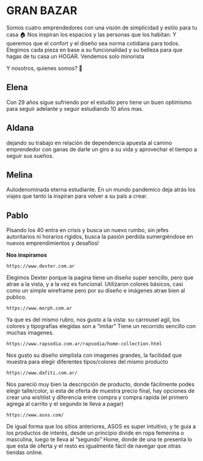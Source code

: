 # **GRAN BAZAR** 

Somos cuatro emprendedores con una visión de simplicidad y estilo para tu casa :house:
Nos inspiran los espacios y las personas que los habitan.  Y queremos que el confort y el diseño sea norma cotidiana para todos.
Elegimos cada pieza en base a su funcionalidad y su belleza para que hagas de tu casa un HOGAR.
Vendemos solo minorista


Y nosotros, quienes somos? :busts_in_silhouette:

## Elena ##
Con 29 años sigue sufriendo por el estudio pero tiene un buen optimismo para seguir adelante y seguir estudiando 10 años mas.

## Aldana ##
dejando su trabajo en relación de dependencia apuesta al camino emprendedor con ganas de darle un giro a su vida y aprovechar el tiempo a seguir sus sueños.

## Melina ## 
Autodenominada eterna estudiante.  En un mundo pandemico deja atrás los viajes que tanto la inspiran para volver a su país a crear.

## Pablo ## 
Pisando los 40 entra en crisis y busca un nuevo rumbo, sin jefes autoritarios ni horarios rígidos, busca la pasión perdida sumergiéndose en nuevos emprendimientos y desafíos!

**Nos inspiramos** 

``````
https://www.dexter.com.ar
``````

Elegimos Dexter porque la pagina tiene un diseño super sencillo, pero que atrae a la vista, y a la vez es funcional.
Utilizaron colores básicos, casi como un simple wireframe pero por su diseño e imágenes atrae bien al publico.
``````
https://www.morph.com.ar
``````
Ya que es del mismo rubro, nos gusto a la vista: su carrousel agil, los colores y tipografías elegidas son a “imitar”
Tiene un recorrido sencillo con muchas imagenes.
``````
https://www.rapsodia.com.ar/rapsodia/home-collection.html
``````
Nos gusto su diseño simplista con imagenes grandes, la facilidad que muestra para elegir diferentes tipos/colores del mismo producto
``````
https://www.dafiti.com.ar/
``````
Nos pareció muy bien la descripción de producto, donde fácilmente podes elegir talle/color, si esta de oferta de muestra precio final, hay opciones de crear una wishlist y diferencia entre compra y compra rapida (el primero agrega al carrito y el segundo te lleva a pagar)
``````
https://www.asos.com/
``````
De igual forma que los sitios anteriores, ASOS es super intuitivo, y te guia a los productos de interés, desde un principio divide en ropa femenina o masculina, luego te lleva al “segundo” Home, donde de una te presenta lo que esta de oferta y el resto es igualmente fácil de navegar que otras tiendas online.

